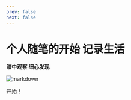 ```yaml
---
prev: false
next: false
---
```

# 个人随笔的开始 记录生活

**暗中观察 细心发现**

![markdown](/azgc.png)

<router-link :to="{ path: '/article/nippon' }">开始！</router-link>

